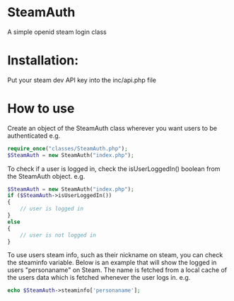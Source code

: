 # SteamAuth
A simple openid steam login class

# Installation:
Put your steam dev API key into the inc/api.php file

# How to use
Create an object of the SteamAuth class wherever you want users to be authenticated
e.g.
```php
require_once("classes/SteamAuth.php");
$SteamAuth = new SteamAuth("index.php");
```
To check if a user is logged in, check the isUserLoggedIn() boolean from the SteamAuth object.
e.g.
```php
$SteamAuth = new SteamAuth("index.php");
if ($SteamAuth->isUserLoggedIn())
{
	// user is logged in
}
else
{
	// user is not logged in
}
```
To use users steam info, such as their nickname on steam, you can check the steaminfo variable. Below is an example that will show the logged in users "personaname" on Steam. The name is fetched from a local cache of the users data which is fetched whenever the user logs in.
e.g.
```php
echo $SteamAuth->steaminfo['personaname'];
```
